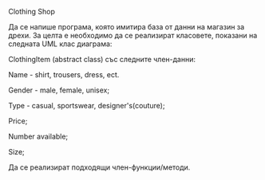 Clothing Shop

Да се напише програма, която имитира база от данни на магазин за дрехи. За целта е необходимо да се реализират класовете, показани на следната UML клас диаграма:


ClothingItem (abstract class) със следните член-данни:

  Name - shirt, trousers, dress, ect.
	
  Gender - male, female, unisex;
	
  Type - casual, sportswear, designer's(couture);
	
  Price;
	
  Number available;
	
  Size;
	
Да се реализират подходящи член-функции/методи.
